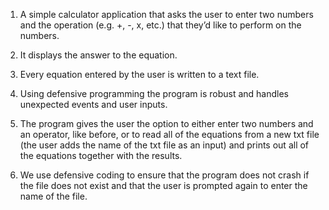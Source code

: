 1. A simple calculator application that asks the user to enter two numbers and the operation (e.g. +, -, x, etc.) that they’d like to perform on the numbers.

2. It displays the answer to the equation. 

3. Every equation entered by the user is written to a text file. 

4. Using defensive programming the program is robust and handles unexpected events and user inputs.

5. The program gives the user the option to either enter two numbers and an operator, like before, or to read all of the equations from a new txt file (the user adds the name of the txt file as an input) and prints out all of the equations together with the results. 

6. We use defensive coding to ensure that the program does not crash if the file does not exist and that the user is prompted again to enter the name of the file.
